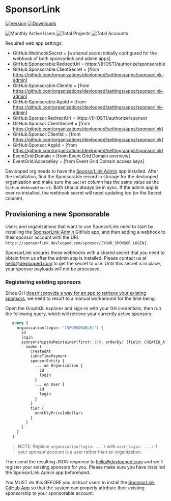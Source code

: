 # SponsorLink

[![Version](https://img.shields.io/nuget/vpre/Devlooped.SponsorLink.svg?color=royalblue)](https://www.nuget.org/packages/Devlooped.SponsorLink)
[![Downloads](https://img.shields.io/nuget/dt/Devlooped.SponsorLink.svg?color=green)](https://www.nuget.org/packages/Devlooped.SponsorLink)

![Monthly Active Users](https://img.shields.io/endpoint.svg?url=https://sponsorlink.devlooped.com/stats/users&label=users&color=brightgreen)
![Total Projects](https://img.shields.io/endpoint.svg?url=https://sponsorlink.devlooped.com/stats/projects&label=projects&color=blue)
![Total Accounts](https://img.shields.io/endpoint.svg?url=https://sponsorlink.devlooped.com/stats/accounts&label=accounts&color=FF69B4)

Required web app settings:

* GitHub:WebhookSecret = [a shared secret initially configured for the webhook of both sponsorlink and admin apps]
* GitHub:Sponsorable:RedirectUri = https://[HOST]/authorize/sponsorable
* GitHub:Sponsorable:ClientSecret =  [from https://github.com/organizations/devlooped/settings/apps/sponsorlink-admin]
* GitHub:Sponsorable:ClientId =  [from https://github.com/organizations/devlooped/settings/apps/sponsorlink-admin]
* GitHub:Sponsorable:AppId =  [from https://github.com/organizations/devlooped/settings/apps/sponsorlink-admin]
* GitHub:Sponsor:RedirectUri = https://[HOST]/authorize/sponsor
* GitHub:Sponsor:ClientSecret = [from https://github.com/organizations/devlooped/settings/apps/sponsorlink]
* GitHub:Sponsor:ClientId = [from https://github.com/organizations/devlooped/settings/apps/sponsorlink]
* GitHub:Sponsor:AppId = [from https://github.com/organizations/devlooped/settings/apps/sponsorlink]
* EventGrid:Domain = [from Event Grid Domain overview]
* EventGrid:AccessKey = [from Event Grid Domain access keys]


Devlooped org needs to have the [SponsorLink Admin](https://github.com/apps/sponsorlink-admin) app 
installed. After the installation, find the Sponsorable record in storage for the devlooped organization 
and make sure the `Secret` column has the same value as the `GitHub:WebhookSecret`. Both should always be in sync. 
If the admin app is ever re-installed, the webhook secret will need updating too (or the Secret column).

## Provisioning a new Sponsorable

Users and organizations that want to use SponsorLink need to start by installing the 
[SponsorLink Admin](https://github.com/apps/sponsorlink-admin) GitHub app, and then 
adding a webhook to their sponsor account with the URL `https://sponsorlink.devlooped.com/sponsor/[YOUR_SPONSOR_LOGIN]`.

SponsorLink secures these webhooks with a shared secret that you need to obtain from us after 
the admin app is installed. Please contact us at hello@devlooped.com to get the secret to use. 
Until this secret is in place, your sponsor payloads will not be processed.

### Registering existing sponsors

Since GH [doesn't provide a way for an app to retrieve your existing sponsors](https://github.com/orgs/community/discussions/44226), 
we need to resort to a manual workaround for the time being. 

Open the GraphQL explorer and sign-in with your GH credentials, then run the following query, which 
will retrieve your currently active sponsors:

```graphql
   query { 
     organization(login: "[SPONSORABLE]") {
       id
       login
       sponsorshipsAsMaintainer(first: 100, orderBy: {field: CREATED_AT, direction: ASC}, includePrivate: true) {
         nodes {
           createdAt
           isOneTimePayment
           sponsorEntity {
             ... on Organization {
               id
               login
             }
             ... on User {
               id
               login
             }
           }
           tier {
             monthlyPriceInDollars
           }
         }
       }
     }
   }
```

> NOTE: Replace `organization(login: ...)` with `user(login: ...)` if your sponsor account is a user rather than 
> an organization.

Then send the resulting JSON response to hello@devlooped.com and we'll register your existing sponsors for you.
Please make sure you have installed the SponsorLink Admin app beforehand.

You MUST do this BEFORE you instruct users to install the [SponsorLink GitHub App](https://github.com/apps/sponsorlink) 
so that the system can properly attribute their existing sponsorship to your sponsorable account.
